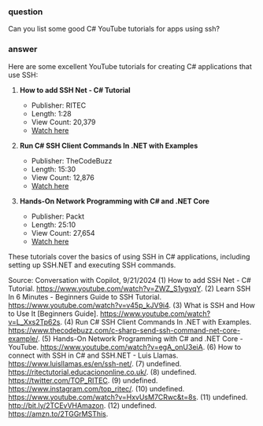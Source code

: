 ### question
Can you list some good C# YouTube tutorials for apps using ssh?

### answer
Here are some excellent YouTube tutorials for creating C# applications that use SSH:

1. **How to add SSH Net - C# Tutorial**
   - Publisher: RITEC
   - Length: 1:28
   - View Count: 20,379
   - [Watch here](https://www.youtube.com/watch?v=ZWZ_S1ygvqY)

2. **Run C# SSH Client Commands In .NET with Examples**
   - Publisher: TheCodeBuzz
   - Length: 15:30
   - View Count: 12,876
   - [Watch here](https://www.thecodebuzz.com/c-sharp-send-ssh-command-net-core-example/)

3. **Hands-On Network Programming with C# and .NET Core**
   - Publisher: Packt
   - Length: 25:10
   - View Count: 27,654
   - [Watch here](https://www.youtube.com/watch?v=egA_onU3eiA)

These tutorials cover the basics of using SSH in C# applications, including setting up SSH.NET and executing SSH commands.

Source: Conversation with Copilot, 9/21/2024
(1) How to add SSH Net - C# Tutorial. https://www.youtube.com/watch?v=ZWZ_S1ygvqY.
(2) Learn SSH In 6 Minutes - Beginners Guide to SSH Tutorial. https://www.youtube.com/watch?v=v45p_kJV9i4.
(3) What is SSH and How to Use It [Beginners Guide]. https://www.youtube.com/watch?v=L_Xxs2Tp62s.
(4) Run C# SSH Client Commands In .NET with Examples. https://www.thecodebuzz.com/c-sharp-send-ssh-command-net-core-example/.
(5) Hands-On Network Programming with C# and .NET Core - YouTube. https://www.youtube.com/watch?v=egA_onU3eiA.
(6) How to connect with SSH in C# and SSH.NET - Luis Llamas. https://www.luisllamas.es/en/ssh-net/.
(7) undefined. https://ritectutorial.educaciononline.co.uk/.
(8) undefined. https://twitter.com/TOP_RITEC.
(9) undefined. https://www.instagram.com/top_ritec/.
(10) undefined. https://www.youtube.com/watch?v=HxvUsM7CRwc&t=8s.
(11) undefined. http://bit.ly/2TCEvVHAmazon.
(12) undefined. https://amzn.to/2TGGrMSThis.